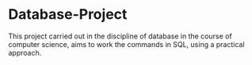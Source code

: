 # Database-Project
This project carried out in the discipline of database in the course of computer science, aims to work the commands in SQL, using a practical approach.
